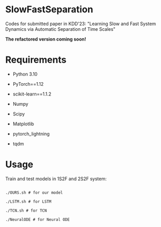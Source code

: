 # SlowFastSeparation

Codes for submitted paper in KDD'23: "Learning Slow and Fast System Dynamics via Automatic Separation of Time Scales"



**The refactored version coming soon!**



# Requirements
- Python 3.10

- PyTorch==1.12

- scikit-learn==1.1.2

- Numpy

- Scipy

- Matplotlib

- pytorch_lightning

- tqdm


# Usage

Train and test models in 1S2F and 2S2F system:

```shell

./OURS.sh # for our model

./LSTM.sh # for LSTM

./TCN.sh # for TCN

./NeuralODE # for Neural ODE
```
